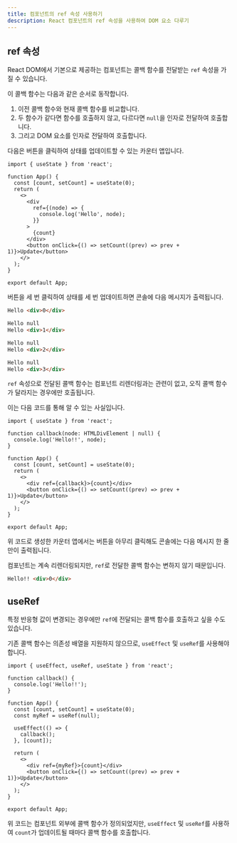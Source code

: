 ```yaml
---
title: 컴포넌트의 ref 속성 사용하기
description: React 컴포넌트의 ref 속성을 사용하여 DOM 요소 다루기
---
```


## ref 속성

React DOM에서 기본으로 제공하는 컴포넌트는 콜백 함수를 전달받는 `ref` 속성을 가질 수 있습니다. 

이 콜백 함수는 다음과 같은 순서로 동작합니다.

1. 이전 콜백 함수와 현재 콜백 함수를 비교합니다.
2. 두 함수가 같다면 함수를 호출하지 않고, 다르다면 `null`을 인자로 전달하여 호출합니다.
3. 그리고 DOM 요소를 인자로 전달하여 호출합니다.

다음은 버튼을 클릭하여 상태를 업데이트할 수 있는 카운터 앱입니다.

```tsx
import { useState } from 'react';

function App() {
  const [count, setCount] = useState(0);
  return (
    <>
      <div
        ref={(node) => {
          console.log('Hello', node);
        }}
      >
        {count}
      </div>
      <button onClick={() => setCount((prev) => prev + 1)}>Update</button>
    </>
  );
}

export default App;
```

버튼을 세 번 클릭하여 상태를 세 번 업데이트하면 콘솔에 다음 메시지가 출력됩니다.

```html
Hello <div>​0​</div>​

Hello null
Hello <div>​1​</div>​

Hello null
Hello <div>​2​</div>​

Hello null
Hello <div>​3​</div>​
```

`ref` 속성으로 전달된 콜백 함수는 컴포넌트 리렌더링과는 관련이 없고, 오직 콜백 함수가 달라지는 경우에만 호출됩니다.

이는 다음 코드를 통해 알 수 있는 사실입니다.

```tsx ins={3-5} {11}
import { useState } from 'react';

function callback(node: HTMLDivElement | null) {
  console.log('Hello!!', node);
}

function App() {
  const [count, setCount] = useState(0);
  return (
    <>
      <div ref={callback}>{count}</div>
      <button onClick={() => setCount((prev) => prev + 1)}>Update</button>
    </>
  );
}

export default App;
```

위 코드로 생성한 카운터 앱에서는 버튼을 아무리 클릭해도 콘솔에는 다음 메시지 한 줄만이 출력됩니다.

컴포넌트는 계속 리렌더링되지만, `ref`로 전달한 콜백 함수는 변하지 않기 때문입니다.

```html
Hello!! <div>​0​</div>​
```

## useRef

특정 반응형 값이 변경되는 경우에만 `ref`에 전달되는 콜백 함수를 호출하고 싶을 수도 있습니다.

기존 콜백 함수는 의존성 배열을 지원하지 않으므로, `useEffect` 및 `useRef`를 사용해야 합니다.

```tsx ins={9, 11-13} {17}
import { useEffect, useRef, useState } from 'react';

function callback() {
  console.log('Hello!!');
}

function App() {
  const [count, setCount] = useState(0);
  const myRef = useRef(null);

  useEffect(() => {
    callback();
  }, [count]);

  return (
    <>
      <div ref={myRef}>{count}</div>
      <button onClick={() => setCount((prev) => prev + 1)}>Update</button>
    </>
  );
}

export default App;
```

위 코드는 컴포넌트 외부에 콜백 함수가 정의되었지만, `useEffect` 및 `useRef`를 사용하여 `count`가 업데이트될 때마다 콜백 함수를 호출합니다.